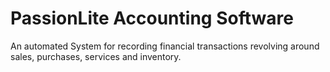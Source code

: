 # PassionLite Accounting Software
An automated System for recording financial transactions revolving around sales, purchases, services and inventory.
